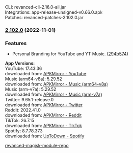 CLI: revanced-cli-2.16.0-all.jar  
Integrations: app-release-unsigned-v0.66.0.apk  
Patches: revanced-patches-2.102.0.jar  

### [2.102.0](https://github.com/E85Addict/revanced-patches/compare/v2.101.0...v2.102.0) (2022-11-01)
### Features
* Personal Branding for YouTube and YT Music. ([294b574](https://github.com/E85Addict/revanced-patches/commit/294b57406f76dca8822312e34e36fcbdee7cd2b0))

  
**App Versions:**  
YouTube: 17.43.36  
downloaded from: [APKMirror - YouTube](https://www.apkmirror.com/apk/google-inc/youtube/youtube-17-43-36-release/youtube-17-43-36-2-android-apk-download/)  
Music (arm64-v8a): 5.29.52  
downloaded from: [APKMirror - Music (arm64-v8a)](https://www.apkmirror.com/apk/google-inc/youtube-music/youtube-music-5-29-52-release/youtube-music-5-29-52-2-android-apk-download/)  
Music (arm-v7a): 5.29.52  
downloaded from: [APKMirror - Music (arm-v7a)](https://www.apkmirror.com/apk/google-inc/youtube-music/youtube-music-5-29-52-release/youtube-music-5-29-52-android-apk-download/)  
Twitter: 9.65.1-release.0  
downloaded from: [APKMirror - Twitter](https://www.apkmirror.com/apk/twitter-inc/twitter/twitter-9-65-1-release-0-release/twitter-9-65-1-release-0-android-apk-download/)  
Reddit: 2022.41.0  
downloaded from: [APKMirror - Reddit](https://www.apkmirror.com/apk/redditinc/reddit/reddit-2022-41-0-release/reddit-2022-41-0-2-android-apk-download/)  
TikTok: 26.7.15  
downloaded from: [APKMirror - TikTok](https://www.apkmirror.com/apk/tiktok-pte-ltd/tik-tok-including-musical-ly/tik-tok-including-musical-ly-26-7-15-release/tiktok-26-7-15-2-android-apk-download/)  
Spotify: 8.7.78.373  
downloaded from: [UpToDown - Spotify](https://spotify.en.uptodown.com/android/download/85399697)  

[revanced-magisk-module-repo](https://github.com/E85Addict/revanced-magisk-module)  
